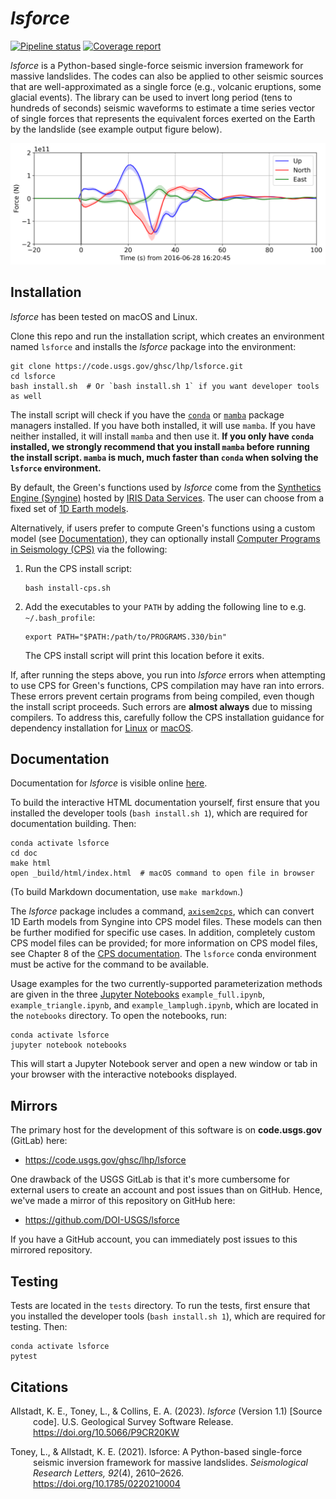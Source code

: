 *lsforce*
=========

[![Pipeline status](https://code.usgs.gov/ghsc/lhp/lsforce/badges/main/pipeline.svg)](https://code.usgs.gov/ghsc/lhp/lsforce/pipelines/latest) [![Coverage report](https://code.usgs.gov/ghsc/lhp/lsforce/badges/main/coverage.svg)](https://code.usgs.gov/ghsc/lhp/lsforce/-/jobs)

*lsforce* is a Python-based single-force seismic inversion framework for massive
landslides. The codes can also be applied to other seismic sources that are
well-approximated as a single force (e.g., volcanic eruptions, some glacial events). The
library can be used to invert long period (tens to hundreds of seconds) seismic
waveforms to estimate a time series vector of single forces that represents the
equivalent forces exerted on the Earth by the landslide (see example output figure
below).

<!--
The below example force-time function is created using the following code (run directly
after the inversion step in notebooks/example_lamplugh.ipynb)

import matplotlib.pyplot as plt
plt.rcParams.update({'font.size': 14})
fig = force_full.plot_forces(xlim=(-20, 100));
LIM = 2e11
fig.axes[0].set_ylim(-LIM, LIM)
fig.savefig(
    '../example_force_history_NEW.png',
    bbox_inches='tight',
    transparent=True,
    dpi=300,
)
-->
![Example force-time function output by lsforce](example_force_history.png)

Installation
------------

*lsforce* has been tested on macOS and Linux.

Clone this repo and run the installation script, which creates an environment named
`lsforce` and installs the _lsforce_ package into the environment:
```shell
git clone https://code.usgs.gov/ghsc/lhp/lsforce.git
cd lsforce
bash install.sh  # Or `bash install.sh 1` if you want developer tools as well
```
The install script will check if you have the
[`conda`](https://docs.conda.io/en/latest/) or
[`mamba`](https://mamba.readthedocs.io/en/latest/) package managers installed. If you
have both installed, it will use `mamba`. If you have neither installed, it will install
`mamba` and then use it. **If you only have `conda` installed, we strongly recommend
that you install `mamba` before running the install script. `mamba` is much, much faster
than `conda` when solving the `lsforce` environment.**

By default, the Green's functions used by *lsforce* come from the
[Synthetics Engine (Syngine)](https://ds.iris.edu/ds/products/syngine/) hosted by
[IRIS Data Services](https://ds.iris.edu/ds/products/). The user can choose from a fixed
set of [1D Earth models](https://ds.iris.edu/ds/products/syngine/#earth).

Alternatively, if users prefer to compute Green's functions using a custom model (see
[Documentation](#documentation)), they can optionally install
[Computer Programs in Seismology (CPS)](https://rbherrmann.github.io/ComputerProgramsSeismology/)
via the following:

   1. Run the CPS install script:
      ```shell
      bash install-cps.sh
      ```
   2. Add the executables to your `PATH` by adding the following line to e.g.
      `~/.bash_profile`:
      ```shell
      export PATH="$PATH:/path/to/PROGRAMS.330/bin"
      ```
      The CPS install script will print this location before it exits.

If, after running the steps above, you run into *lsforce* errors when attempting to use
CPS for Green's functions, CPS compilation may have ran into errors. These errors
prevent certain programs from being compiled, even though the install script proceeds.
Such errors are **almost always** due to missing compilers. To address this, carefully
follow the CPS installation guidance for dependency installation for
[Linux](https://rbherrmann.github.io/ComputerProgramsSeismology/cpslinux.html)
or
[macOS](https://rbherrmann.github.io/ComputerProgramsSeismology/cpsmacos.html).

Documentation
-------------

Documentation for *lsforce* is visible online
[here](https://ghsc.code-pages.usgs.gov/lhp/lsforce).

To build the interactive HTML documentation yourself, first ensure that you installed
the developer tools (`bash install.sh 1`), which are required for documentation
building. Then:
```shell
conda activate lsforce
cd doc
make html
open _build/html/index.html  # macOS command to open file in browser
```
(To build Markdown documentation, use `make markdown`.)

The *lsforce* package includes a command,
[`axisem2cps`](lsforce/axisem2cps.py),
which can convert 1D Earth models from Syngine into CPS model files. These models can
then be further modified for specific use cases. In addition, completely custom CPS
model files can be provided; for more information on CPS model files, see Chapter 8 of the
[CPS documentation](https://rbherrmann.github.io/ComputerProgramsSeismology/CPS/CPS330/cps330o.pdf).
The `lsforce` conda environment must be active for the command to be available.

Usage examples for the two currently-supported parameterization methods are given in the
three [Jupyter Notebooks](https://jupyter.org/) `example_full.ipynb`,
`example_triangle.ipynb`, and `example_lamplugh.ipynb`, which are located in the
`notebooks` directory. To open the notebooks, run:
```shell
conda activate lsforce
jupyter notebook notebooks
```
This will start a Jupyter Notebook server and open a new window or tab in your browser
with the interactive notebooks displayed.

Mirrors
-------

The primary host for the development of this software is on **code.usgs.gov** (GitLab) here:

- https://code.usgs.gov/ghsc/lhp/lsforce

One drawback of the USGS GitLab is that it's more cumbersome for external users to create an
account and post issues than on GitHub. Hence, we've made a mirror of this repository on GitHub
here:

- https://github.com/DOI-USGS/lsforce

If you have a GitHub account, you can immediately post issues to this mirrored repository.

Testing
-------

Tests are located in the `tests` directory. To run the tests, first ensure that you
installed the developer tools (`bash install.sh 1`), which are required for testing.
Then:
```shell
conda activate lsforce
pytest
```

Citations
---------

<p style="text-indent:-36px; padding-left:36px;">
Allstadt, K. E., Toney, L., & Collins, E. A. (2023). <i>lsforce</i> (Version 1.1) [Source code]. U.S.
Geological Survey Software Release.
<a href="https://doi.org/10.5066/P9CR20KW">https://doi.org/10.5066/P9CR20KW</a>
</p>

<p style="text-indent:-36px; padding-left:36px;">
Toney, L., & Allstadt, K. E. (2021). lsforce: A Python-based single-force seismic
inversion framework for massive landslides. <i>Seismological Research Letters,
92</i>(4), 2610–2626.
<a href="https://doi.org/10.1785/0220210004">https://doi.org/10.1785/0220210004</a>
</p>
